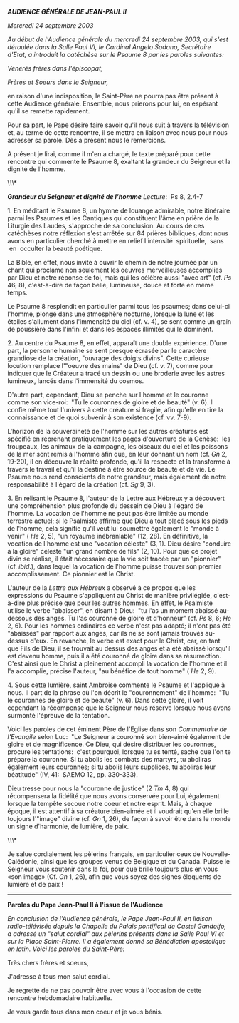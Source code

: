 ***AUDIENCE GÉNÉRALE DE JEAN-PAUL II***

*Mercredi 24 septembre 2003*

*Au début de l'Audience générale du mercredi 24 septembre 2003, qui s'est déroulée dans la Salle Paul VI, le Cardinal Angelo Sodano, Secrétaire d'Etat, a introduit la catéchèse sur le Psaume 8 par les paroles suivantes:*

*Vénérés frères dans l'épiscopat,*

*Frères et Soeurs dans le Seigneur,*

en raison d'une indisposition, le Saint-Père ne pourra pas être présent à cette Audience générale. Ensemble, nous prierons pour lui, en espérant qu'il se remette rapidement.

Pour sa part, le Pape désire faire savoir qu'il nous suit à travers la télévision et, au terme de cette rencontre, il se mettra en liaison avec nous pour nous adresser sa parole. Dès à présent nous le remercions.

A présent je lirai, comme il m'en a chargé, le texte préparé pour cette rencontre qui commente le Psaume 8, exaltant la grandeur du Seigneur et la dignité de l'homme.

\\*\\*\\*

***Grandeur du Seigneur et dignité de l'homme*** *Lecture*:  Ps 8, 2.4-7

1. En méditant le Psaume 8, un hymne de louange admirable, notre itinéraire parmi les Psaumes et les Cantiques qui constituent l'âme en prière de la Liturgie des Laudes, s'approche de sa conclusion. Au cours de ces catéchèses notre réflexion s'est arrêtée sur 84 prières bibliques, dont nous avons en particulier cherché à mettre en relief l'intensité  spirituelle,  sans  en  occulter la beauté poétique.

La Bible, en effet, nous invite à ouvrir le chemin de notre journée par un chant qui proclame non seulement les oeuvres merveilleuses accomplies par Dieu et notre réponse de foi, mais qui les célèbre aussi "avec art" (cf. *Ps* 46, 8), c'est-à-dire de façon belle, lumineuse, douce et forte en même temps.

Le Psaume 8 resplendit en particulier parmi tous les psaumes; dans celui-ci l'homme, plongé dans une atmosphère nocturne, lorsque la lune et les étoiles s'allument dans l'immensité du ciel (cf. v. 4), se sent comme un grain de poussière dans l'infini et dans les espaces illimités qui le dominent.

2. Au centre du Psaume 8, en effet, apparaît une double expérience. D'une part, la personne humaine se sent presque écrasée par le caractère grandiose de la création, "ouvrage des doigts divins". Cette curieuse locution remplace l'"oeuvre des mains" de Dieu (cf. v. 7), comme pour indiquer que le Créateur a tracé un dessin ou une broderie avec les astres lumineux, lancés dans l'immensité du cosmos.

D'autre part, cependant, Dieu se penche sur l'homme et le couronne comme son vice-roi:  "Tu le couronnes de gloire et de beauté" (v. 6). Il confie même tout l'univers à cette créature si fragile, afin qu'elle en tire la connaissance et de quoi subvenir à son existence (cf. vv. 7-9).

L'horizon de la souveraineté de l'homme sur les autres créatures est spécifié en reprenant pratiquement les pages d'ouverture de la Genèse:  les troupeaux, les animaux de la campagne, les oiseaux du ciel et les poissons de la mer sont remis à l'homme afin que, en leur donnant un nom (cf. *Gn* 2, 19-20), il en découvre la réalité profonde, qu'il la respecte et la transforme à travers le travail et qu'il la destine à être source de beauté et de vie. Le Psaume nous rend conscients de notre grandeur, mais également de notre responsabilité à l'égard de la création (cf. *Sg* 9, 3).

3. En relisant le Psaume 8, l'auteur de la Lettre aux Hébreux y a découvert une compréhension plus profonde du dessein de Dieu à l'égard de l'homme. La vocation de l'homme ne peut pas être limitée au monde terrestre actuel; si le Psalmiste affirme que Dieu a tout placé sous les pieds de l'homme, cela signifie qu'il veut lui soumettre également le "monde à venir" ( *He* 2, 5), "un royaume inébranlable" (12, 28). En définitive, la vocation de l'homme est une "vocation céleste" (3, 1). Dieu désire "conduire à la gloire" céleste "un grand nombre de fils" (2, 10). Pour que ce projet divin se réalise, il était nécessaire que la vie soit tracée par un "pionnier" (cf. *ibid*.), dans lequel la vocation de l'homme puisse trouver son premier accomplissement. Ce pionnier est le Christ.

L'auteur de la *Lettre aux Hébreux* a observé à ce propos que les expressions du Psaume s'appliquent au Christ de manière privilégiée, c'est-à-dire plus précise que pour les autres hommes. En effet, le Psalmiste utilise le verbe "abaisser", en disant à Dieu:  "tu l'as un moment abaissé au-dessous des anges. Tu l'as couronné de gloire et d'honneur" (cf. *Ps* 8, 6; *He* 2, 6). Pour les hommes ordinaires ce verbe n'est pas adapté; il n'ont pas été "abaissés" par rapport aux anges, car ils ne se sont jamais trouvés au-dessus d'eux. En revanche, le verbe est exact pour le Christ, car, en tant que Fils de Dieu, il se trouvait au dessus des anges et a été abaissé lorsqu'il est devenu homme, puis il a été couronné de gloire dans sa résurrection. C'est ainsi que le Christ a pleinement accompli la vocation de l'homme et il l'a accomplie, précise l'auteur, "au bénéfice de tout homme" ( *He* 2, 9).

4. Sous cette lumière, saint Ambroise commente le Psaume et l'applique à nous. Il part de la phrase où l'on décrit le "couronnement" de l'homme:  "Tu le couronnes de gloire et de beauté" (v. 6). Dans cette gloire, il voit cependant la récompense que le Seigneur nous réserve lorsque nous avons surmonté l'épreuve de la tentation.

Voici les paroles de cet éminent Père de l'Eglise dans son *Commentaire de l'Evangile* selon Luc:  "Le Seigneur a couronné son bien-aimé également de gloire et de magnificence. Ce Dieu, qui désire distribuer les couronnes, procure les tentations:  c'est pourquoi, lorsque tu es tenté, sache que l'on te prépare la couronne. Si tu abolis les combats des martyrs, tu aboliras également leurs couronnes; si tu abolis leurs supplices, tu aboliras leur béatitude" (IV, 41:  SAEMO 12, pp. 330-333).

Dieu tresse pour nous la "couronne de justice" (2 *Tm* 4, 8) qui récompensera la fidélité que nous avons conservée pour Lui, également lorsque la tempête secoue notre coeur et notre esprit. Mais, à chaque époque, il est attentif à sa créature bien-aimée et il voudrait qu'en elle brille toujours l'"image" divine (cf. *Gn* 1, 26), de façon à savoir être dans le monde un signe d'harmonie, de lumière, de paix.

\\*\\*\\*

Je salue cordialement les pèlerins français, en particulier ceux de Nouvelle-Calédonie, ainsi que les groupes venus de Belgique et du Canada. Puisse le Seigneur vous soutenir dans la foi, pour que brille toujours plus en vous «son image» (Cf. *Gn* 1, 26), afin que vous soyez des signes éloquents de lumière et de paix !

* * *

**Paroles du Pape Jean-Paul II à l'issue de l'Audience**

*En conclusion de l'Audience générale, le Pape Jean-Paul II, en liaison radio-télévisée depuis la Chapelle du Palais pontifical de Castel Gandolfo, a adressé un "salut cordial" aux pèlerins présents dans la Salle Paul VI et sur la Place Saint-Pierre. Il a également donné sa Bénédiction apostolique en latin. Voici les paroles du Saint-Père:*

Très chers frères et soeurs,

J'adresse à tous mon salut cordial.

Je regrette de ne pas pouvoir être avec vous à l'occasion de cette rencontre hebdomadaire habituelle.

Je vous garde tous dans mon coeur et je vous bénis.